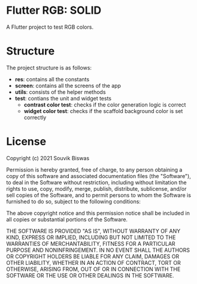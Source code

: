 # Flutter RGB: SOLID

A Flutter project to test RGB colors.

# Structure

The project structure is as follows:

* **res**: contains all the constants
* **screen**: contains all the screens of the app
* **utils**: consists of the helper methods
* **test**: contians the unit and widget tests
  * **contrast color test**: checks if the color generation logic is correct
  * **widget color test**: checks if the scaffold background color is set correctly

# License

Copyright (c) 2021 Souvik Biswas

Permission is hereby granted, free of charge, to any person obtaining a copy
of this software and associated documentation files (the "Software"), to deal
in the Software without restriction, including without limitation the rights
to use, copy, modify, merge, publish, distribute, sublicense, and/or sell
copies of the Software, and to permit persons to whom the Software is
furnished to do so, subject to the following conditions:

The above copyright notice and this permission notice shall be included in all
copies or substantial portions of the Software.

THE SOFTWARE IS PROVIDED "AS IS", WITHOUT WARRANTY OF ANY KIND, EXPRESS OR
IMPLIED, INCLUDING BUT NOT LIMITED TO THE WARRANTIES OF MERCHANTABILITY,
FITNESS FOR A PARTICULAR PURPOSE AND NONINFRINGEMENT. IN NO EVENT SHALL THE
AUTHORS OR COPYRIGHT HOLDERS BE LIABLE FOR ANY CLAIM, DAMAGES OR OTHER
LIABILITY, WHETHER IN AN ACTION OF CONTRACT, TORT OR OTHERWISE, ARISING FROM,
OUT OF OR IN CONNECTION WITH THE SOFTWARE OR THE USE OR OTHER DEALINGS IN THE
SOFTWARE.
